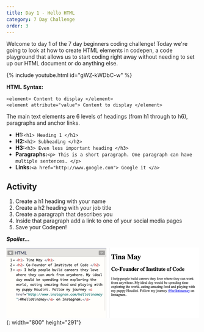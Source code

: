 ```yaml
---
title: Day 1 - Hello HTML
category: 7 Day Challenge
order: 3
---
```


Welcome to day 1 of the 7 day beginners coding challenge\! Today we're going to look at how to create HTML elements in codepen, a code playground that allows us to start coding right away without needing to set up our HTML document or do anything else.

{% include youtube.html id="gWZ-kWDbC-w" %}

**HTML Syntax:&nbsp;**

~~~
<element> Content to display </element>
<element attribute="value"> Content to display </element>
~~~

The main text elements are 6 levels of headings (from h1 through to h6), paragraphs and anchor links.&nbsp;

* **H1:**`<h1> Heading 1 </h1>`
* **H2:**`<h2> Subheading </h2>`
* **H3:**`<h3> Even less important heading </h3>`
* **Paragraphs:**`<p> This is a short paragraph. One paragraph can have multiple sentences. </p>`
* **Links:**`<a href="http://www.google.com"> Google it </a>`

## Activity&nbsp;

1. Create a h1 heading with your name&nbsp;
2. Create a h2 heading with your job title&nbsp;
3. Create a paragraph that describes you&nbsp;
4. Inside that paragraph add a link to one of your social media pages
5. Save your Codepen\!

***Spoiler…&nbsp;***

![](/uploads/screen-shot-2020-01-06-at-12-28-09-pm.png){: width="800" height="291"}